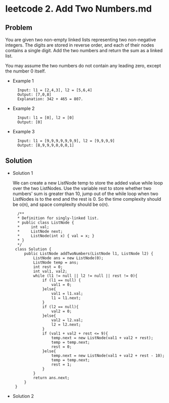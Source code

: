 leetcode 2. Add Two Numbers.md
==============================

## Problem ##

You are given two non-empty linked lists representing two non-negative integers. 
The digits are stored in reverse order, and each of their nodes contains a single digit. 
Add the two numbers and return the sum as a linked list.

You may assume the two numbers do not contain any leading zero, except the number 0 itself.

* Example 1

        Input: l1 = [2,4,3], l2 = [5,6,4]
        Output: [7,0,8]    
        Explanation: 342 + 465 = 807.
    
* Example 2

        Input: l1 = [0], l2 = [0]   
        Output: [0]
    
* Example 3

        Input: l1 = [9,9,9,9,9,9,9], l2 = [9,9,9,9]   
        Output: [8,9,9,9,0,0,0,1]
    
## Solution ##

* Solution 1

    We can create a new ListNode temp to store the added value while loop over the two ListNodes.
    Use the variable rest to store whether two numbers' sum is greater than 10, jump out of the while
    loop when two ListNodes is to the end and the rest is 0. So the time complexity should be o(n), and 
    space complexity should be o(n).
   
        /**
        * Definition for singly-linked list.
        * public class ListNode {
        *     int val;
        *     ListNode next;
        *     ListNode(int x) { val = x; }
        * }
        */
       class Solution {
           public ListNode addTwoNumbers(ListNode l1, ListNode l2) {
               ListNode ans = new ListNode(0);
               ListNode temp = ans;
               int rest = 0; 
               int val1, val2;
               while (l1 != null || l2 != null || rest != 0){
                   if (l1 == null) {
                       val1 = 0;
                   }else{
                       val1 = l1.val;
                       l1 = l1.next;
                   }
                   if (l2 == null){
                       val2 = 0;
                   }else{
                       val2 = l2.val;
                       l2 = l2.next;
                   }
                   if (val1 + val2 + rest <= 9){
                       temp.next = new ListNode(val1 + val2 + rest);
                       temp = temp.next;
                       rest = 0;
                   }else{
                       temp.next = new ListNode(val1 + val2 + rest - 10);
                       temp = temp.next;
                       rest = 1;
                   }
               }
               return ans.next;
           }
       }
    
* Solution 2
